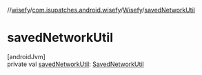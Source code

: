 //[wisefy](../../../index.md)/[com.isupatches.android.wisefy](../index.md)/[Wisefy](index.md)/[savedNetworkUtil](saved-network-util.md)

# savedNetworkUtil

[androidJvm]\
private val [savedNetworkUtil](saved-network-util.md): [SavedNetworkUtil](../../com.isupatches.android.wisefy.savednetworks/-saved-network-util/index.md)

